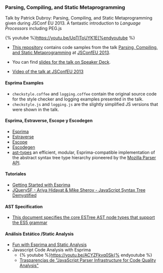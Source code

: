 <!-- toc -->

### Parsing, Compiling, and Static Metaprogramming 

Talk by Patrick Dubroy: Parsing, Compiling, and Static Metaprogramming 
given during JSConf EU 2013. A fantastic introduction to *Language Processors* 
including PEG.js

{% youtube %}https://youtu.be/UqTlToUYK1E{%endyoutube %}


* [This repository](https://github.com/pdubroy/jsconfeu-talk) contains code samples from the talk 
[Parsing, Compiling, and Static Metaprogramming](https://youtu.be/UqTlToUYK1E) at [JSConfEU 2013](http://2013.jsconf.eu/speakers/videos.html). 

* You can find [slides for the
talk on Speaker Deck](https://speakerdeck.com/pdubroy/parsing-compiling-and-static-metaprogramming).

* [Video of the talk at JSConfEU 2013](http://2013.jsconf.eu/speakers/patrick-dubroy-parsing-compiling-and-static-metaprogramming.html)

#### Esprima Examples

* `checkstyle.coffee` and `logging.coffee` contain the original source code for
the style checker and logging examples presented in the talk. 
* `checkstyle.js` and `logging.js` are the slightly simplified JS versions that were shown in
the talk.

#### Esprima, Estraverse, Escope y Escodegen

* [Esprima](http://esprima.org/)
* [Estraverse](https://github.com/estools/estraverse)
* [Escope](https://github.com/estools/escope)
* [Escodegen](https://github.com/estools/escodegen)
* [ast-types](https://www.npmjs.com/package/ast-types) an efficient, modular, Esprima-compatible implementation of the abstract syntax tree type hierarchy pioneered by the [Mozilla Parser API](https://developer.mozilla.org/en-US/docs/Mozilla/Projects/SpiderMonkey/Parser_API).

#### Tutoriales

* [Getting Started with Esprima](http://thejackalofjavascript.com/getting-started-esprima/)
* [JQuerySF - Ariya Hidayat & Mike Sherov - JavaScript Syntax Tree Demystified](https://youtu.be/954lRqSI_Ro)


#### AST Specification

* [This document specifies the core ESTree AST node types that support the ES5 grammar](https://github.com/estree/estree/blob/master/spec.md)

#### Análisis Estático /Static Analysis

* [Fun with Esprima and Static Analysis](http://tobyho.com/2013/12/02/fun-with-esprima/)
* Javascript Code Analysis with Esprima
  * {% youtube %}https://youtu.be/ACYZFkvq0Sk{% endyoutube %}
  * [Trasparencias de "JavaScript Parser Infrastructure for Code Quality Analysis"](http://www.slideshare.net/ariyahidayat/javascript-parser-infrastructure-for-code-quality-analysis)
